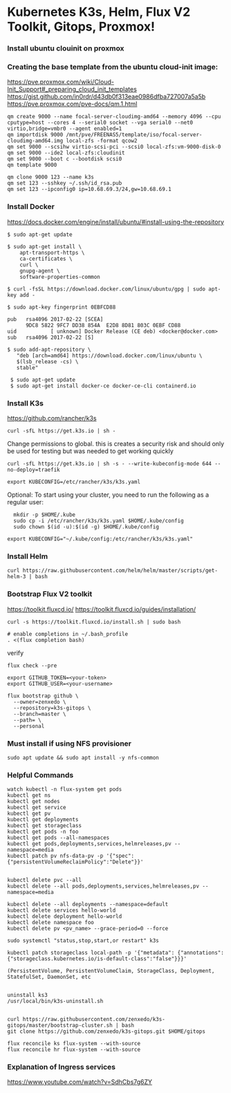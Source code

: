 # Kubernetes K3s, Helm, Flux V2 Toolkit, Gitops, Proxmox!

### Install ubuntu clouinit on proxmox

### Creating the base template from the ubuntu cloud-init image:
 https://pve.proxmox.com/wiki/Cloud-Init_Support#_preparing_cloud_init_templates
 https://gist.github.com/in0rdr/d43db0f313eae0986dfba727007a5a5b
 https://pve.proxmox.com/pve-docs/qm.1.html
```
qm create 9000 --name focal-server-cloudimg-amd64 --memory 4096 --cpu cputype=host --cores 4 --serial0 socket --vga serial0 --net0 virtio,bridge=vmbr0 --agent enabled=1
qm importdisk 9000 /mnt/pve/FREENAS5/template/iso/focal-server-cloudimg-amd64.img local-zfs -format qcow2
qm set 9000 --scsihw virtio-scsi-pci --scsi0 local-zfs:vm-9000-disk-0
qm set 9000 --ide2 local-zfs:cloudinit
qm set 9000 --boot c --bootdisk scsi0
qm template 9000
```
```
qm clone 9000 123 --name k3s
qm set 123 --sshkey ~/.ssh/id_rsa.pub
qm set 123 --ipconfig0 ip=10.68.69.3/24,gw=10.68.69.1
```
### Install Docker 

https://docs.docker.com/engine/install/ubuntu/#install-using-the-repository

```
$ sudo apt-get update

$ sudo apt-get install \
    apt-transport-https \
    ca-certificates \
    curl \
    gnupg-agent \
    software-properties-common
```


```
$ curl -fsSL https://download.docker.com/linux/ubuntu/gpg | sudo apt-key add -
```

```
$ sudo apt-key fingerprint 0EBFCD88

pub   rsa4096 2017-02-22 [SCEA]
      9DC8 5822 9FC7 DD38 854A  E2D8 8D81 803C 0EBF CD88
uid           [ unknown] Docker Release (CE deb) <docker@docker.com>
sub   rsa4096 2017-02-22 [S]
```

```
$ sudo add-apt-repository \
   "deb [arch=amd64] https://download.docker.com/linux/ubuntu \
   $(lsb_release -cs) \
   stable"
```

```
 $ sudo apt-get update
 $ sudo apt-get install docker-ce docker-ce-cli containerd.io
```


### Install K3s
https://github.com/rancher/k3s
```
curl -sfL https://get.k3s.io | sh -
```
Change permissions to global. this is creates a security risk and should only be used for testing but was needed to get working quickly

```
curl -sfL https://get.k3s.io | sh -s - --write-kubeconfig-mode 644 --no-deploy=traefik
```
```
export KUBECONFIG=/etc/rancher/k3s/k3s.yaml
```
Optional: To start using your cluster, you need to run the following as a regular user:
```
  mkdir -p $HOME/.kube
  sudo cp -i /etc/rancher/k3s/k3s.yaml $HOME/.kube/config
  sudo chown $(id -u):$(id -g) $HOME/.kube/config

export KUBECONFIG="~/.kube/config:/etc/rancher/k3s/k3s.yaml"
```

### Install Helm
```
curl https://raw.githubusercontent.com/helm/helm/master/scripts/get-helm-3 | bash
```

### Bootstrap Flux V2 toolkit
https://toolkit.fluxcd.io/
https://toolkit.fluxcd.io/guides/installation/
```
curl -s https://toolkit.fluxcd.io/install.sh | sudo bash

# enable completions in ~/.bash_profile
. <(flux completion bash)
```
verify
```
flux check --pre
```
```
export GITHUB_TOKEN=<your-token>
export GITHUB_USER=<your-username>
```
```
flux bootstrap github \
  --owner=zenxedo \
  --repository=k3s-gitops \
  --branch=master \
  --path= \
  --personal
 ```
 ### Must install if using NFS provisioner
 ```
 sudo apt update && sudo apt install -y nfs-common
 ```

### Helpful Commands
```
watch kubectl -n flux-system get pods
kubectl get ns
kubectl get nodes
kubectl get service
kubectl get pv
kubectl get deployments
kubectl get storageclass
kubectl get pods -n foo
kubectl get pods --all-namespaces
kubectl get pods,deployments,services,helmreleases,pv --namespace=media
kubectl patch pv nfs-data-pv -p '{"spec":{"persistentVolumeReclaimPolicy":"Delete"}}'


kubectl delete pvc --all 
kubectl delete --all pods,deployments,services,helmreleases,pv --namespace=media

kubectl delete --all deployments --namespace=default
kubectl delete services hello-world
kubectl delete deployment hello-world
kubectl delete namespace foo
kubectl delete pv <pv_name> --grace-period=0 --force

sudo systemctl "status,stop,start,or restart" k3s

kubectl patch storageclass local-path -p '{"metadata": {"annotations":{"storageclass.kubernetes.io/is-default-class":"false"}}}'

(PersistentVolume, PersistentVolumeClaim, StorageClass, Deployment, StatefulSet, DaemonSet, etc


uninstall ks3
/usr/local/bin/k3s-uninstall.sh


curl https://raw.githubusercontent.com/zenxedo/k3s-gitops/master/bootstrap-cluster.sh | bash
git clone https://github.com/zenxedo/k3s-gitops.git $HOME/gitops

flux reconcile ks flux-system --with-source
flux reconcile hr flux-system --with-source
```

### Explanation of Ingress services
https://www.youtube.com/watch?v=SdhCbs7g6ZY
